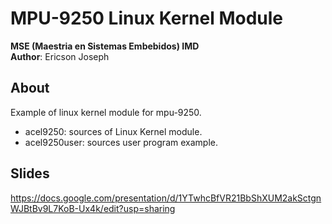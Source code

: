 # MPU-9250 Linux Kernel Module

**MSE (Maestria en Sistemas Embebidos) IMD**  
**Author**: Ericson Joseph

## About
Example of linux kernel module for mpu-9250.   

* acel9250: sources of Linux Kernel module.
* acel9250user: sources user program example.

## Slides

https://docs.google.com/presentation/d/1YTwhcBfVR21BbShXUM2akSctgnWJBtBv9L7KoB-Ux4k/edit?usp=sharing